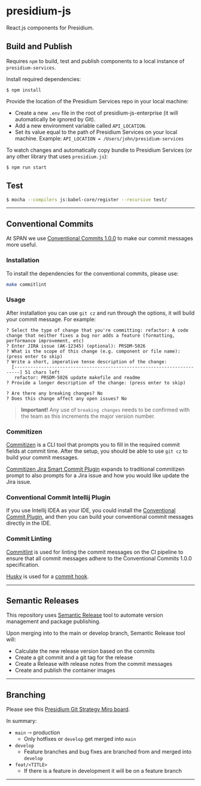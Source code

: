# presidium-js

React.js components for Presidium.

## Build and Publish

Requires `npm` to build, test and publish components to a local instance of `presidium-services`.

Install required dependencies:

```
$ npm install
```

Provide the location of the Presidium Services repo in your local machine:

- Create a new `.env` file in the root of presidium-js-enterprise (it will automatically be ignored by Git).
- Add a new environment variable called `API_LOCATION`.
- Set its value equal to the path of Presidium Services on your local machine. Example: `API_LOCATION = /Users/john/presidium-services`

To watch changes and automatically copy bundle to Presidium Services (or any other library that uses `presidium.js`):


```
$ npm run start
```

## Test

```bash
$ mocha --compilers js:babel-core/register --recursive test/
```

---

## Conventional Commits

At SPAN we use [Conventional Commits 1.0.0](https://www.conventionalcommits.org/en/v1.0.0/) to make our commit messages more useful.

### Installation

To install the dependencies for the conventional commits, please use:
```bash
make commitlint
```

### Usage

After installation you can use `git cz` and run through the options, it will build your commit message. For example:

```
? Select the type of change that you're committing: refactor: A code change that neither fixes a bug nor adds a feature (formatting, performance improvement, etc)
? Enter JIRA issue (AK-12345) (optional): PRSDM-5026
? What is the scope of this change (e.g. component or file name): (press enter to skip) 
? Write a short, imperative tense description of the change: 
  [------------------------------------------------------------------------] 51 chars left
   refactor: PRSDM-5026 update makefile and readme
? Provide a longer description of the change: (press enter to skip)
 
? Are there any breaking changes? No
? Does this change affect any open issues? No
```

> **Important!** Any use of `breaking changes` needs to be confirmed with the team as this increments the major version number.

### Commitizen

[Commitizen](http://commitizen.github.io/cz-cli/) is a CLI tool that prompts you to fill in the required commit fields at commit time.
After the setup, you should be able to use `git cz` to build your commit messages.

[Commitizen Jira Smart Commit Plugin](https://github.com/anastariqkhan/cz-conventional-changelog-jira-smart-commits) expands to traditional
commitizen prompt to also prompts for a Jira issue and how you would like update the Jira issue. 

### Conventional Commit Intellij Plugin

If you use Intellij IDEA as your IDE, you could install the [Conventional Commit Plugin](https://plugins.jetbrains.com/plugin/13389-conventional-commit), and then
you can build your conventional commit messages directly in the IDE.

### Commit Linting

[Commitlint](https://commitlint.js.org/#/) is used for linting the commit messages on the CI pipeline to ensure that all commit messages adhere to the Conventional Commits 1.0.0 specification.

[Husky](https://typicode.github.io/husky/) is used for a [commit hook](https://commitlint.js.org/guides/local-setup.html#using-a-git-hooks-manager).

---

## Semantic Releases

This repository uses [Semantic Release](https://semantic-release.gitbook.io/semantic-release/) tool to automate version management and package publishing.

Upon merging into to the main or develop branch, Semantic Release tool will:
- Calculate the new release version based on the commits
- Create a git commit and a git tag for the release
- Create a Release with release notes from the commit messages
- Create and publish the container images

---

## Branching

Please see this [Presidium Git Strategy Miro board](https://miro.com/app/board/uXjVPK0XxiU=/).

In summary:
- `main` ⇾ production
  - Only hotfixes or `develop` get merged into `main`
- `develop`
  - Feature branches and bug fixes are branched from and merged into `develop`
- `feat/<TITLE>`
  - If there is a feature in development it will be on a feature branch

---
